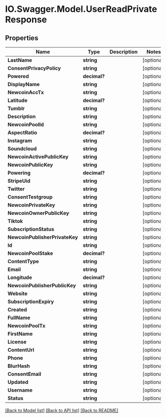 # IO.Swagger.Model.UserReadPrivateResponse
## Properties

Name | Type | Description | Notes
------------ | ------------- | ------------- | -------------
**LastName** | **string** |  | [optional] 
**ConsentPrivacyPolicy** | **string** |  | [optional] 
**Powered** | **decimal?** |  | [optional] 
**DisplayName** | **string** |  | [optional] 
**NewcoinAccTx** | **string** |  | [optional] 
**Latitude** | **decimal?** |  | [optional] 
**Tumblr** | **string** |  | [optional] 
**Description** | **string** |  | [optional] 
**NewcoinPoolId** | **string** |  | [optional] 
**AspectRatio** | **decimal?** |  | [optional] 
**Instagram** | **string** |  | [optional] 
**Soundcloud** | **string** |  | [optional] 
**NewcoinActivePublicKey** | **string** |  | [optional] 
**NewcoinPublicKey** | **string** |  | [optional] 
**Powering** | **decimal?** |  | [optional] 
**StripeUid** | **string** |  | [optional] 
**Twitter** | **string** |  | [optional] 
**ConsentTestgroup** | **string** |  | [optional] 
**NewcoinPrivateKey** | **string** |  | [optional] 
**NewcoinOwnerPublicKey** | **string** |  | [optional] 
**Tiktok** | **string** |  | [optional] 
**SubscriptionStatus** | **string** |  | [optional] 
**NewcoinPublisherPrivateKey** | **string** |  | [optional] 
**Id** | **string** |  | [optional] 
**NewcoinPoolStake** | **decimal?** |  | [optional] 
**ContentType** | **string** |  | [optional] 
**Email** | **string** |  | [optional] 
**Longitude** | **decimal?** |  | [optional] 
**NewcoinPublisherPublicKey** | **string** |  | [optional] 
**Website** | **string** |  | [optional] 
**SubscriptionExpiry** | **string** |  | [optional] 
**Created** | **string** |  | [optional] 
**FullName** | **string** |  | [optional] 
**NewcoinPoolTx** | **string** |  | [optional] 
**FirstName** | **string** |  | [optional] 
**License** | **string** |  | [optional] 
**ContentUrl** | **string** |  | [optional] 
**Phone** | **string** |  | [optional] 
**BlurHash** | **string** |  | [optional] 
**ConsentEmail** | **string** |  | [optional] 
**Updated** | **string** |  | [optional] 
**Username** | **string** |  | [optional] 
**Status** | **string** |  | [optional] 

[[Back to Model list]](../README.md#documentation-for-models) [[Back to API list]](../README.md#documentation-for-api-endpoints) [[Back to README]](../README.md)

